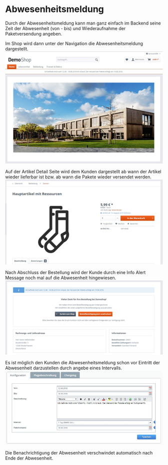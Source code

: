 # Abwesenheitsmeldung
Durch der Abwesenheitsmeldung kann man ganz einfach im Backend seine Zeit der Abwesenheit (von - bis) und Wiederaufnahme der Paketversendung angeben.

Im Shop wird dann unter der Navigation die Abwesenheitsmeldung dargestellt.
![Frontend Shopansicht mit Abwesenheitsmeldung](/Documentation/kv_absence_notification_index.jpg)

Auf der Artikel Detail Seite wird dem Kunden dargestellt ab wann der Artikel wieder lieferbar ist bzw. ab wann die Pakete wieder versendet werden.
![Frontend Artikel Ansicht mit Abwesenheitsmeldung](/Documentation/kv_absence_notification_detail.jpg)

Nach Abschluss der Bestellung wird der Kunde durch eine Info Alert Message noch mal auf die Abwesenheit hingewiesen.
![Frontend Bestell Abschluss mit Abwesenheitsmeldung](/Documentation/kv_absence_notification_checkout_finish.jpg)

Es ist möglich den Kunden die Abwesenheitsmeldung schon vor Eintritt der Abwesenheit darzustellen durch angebe eines Intervalls.
![Backend Konfiguration der Abwesenheitsmeldung](/Documentation/kv_absence_notification_backend.jpg)

Die Benachrichtigung der Abwesenheit verschwindet automatisch nach Ende der Abwesenheit.